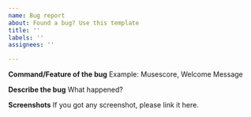 ```yaml
---
name: Bug report
about: Found a bug? Use this template
title: ''
labels: ''
assignees: ''

---
```


**Command/Feature of the bug**
Example: Musescore, Welcome Message

**Describe the bug**
What happened?

**Screenshots**
If you got any screenshot, please link it here.
